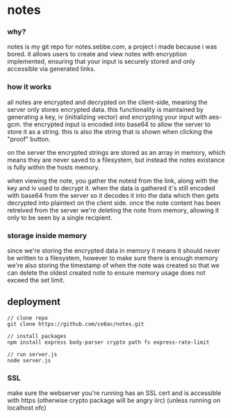 # notes

### why?
notes is my git repo for notes.sebbe.com, a project i made because i was bored.
it allows users to create and view notes with encryption implemented, ensuring that your input is securely stored and only accessible via generated links.

### how it works
all notes are encrypted and decrypted on the client-side, meaning the server only stores encrypted data.
this functionality is maintained by generating a key, iv (initializing vector) and encrypting your input with aes-gcm.
the encrypted input is encoded into base64 to allow the server to store it as a string. this is also the string that is shown when clicking the "proof" button.

on the server the encrypted strings are stored as an array in memory, which means they are never saved to a filesystem, but instead the notes existance is fully within the hosts memory.

when viewing the note, you gather the noteid from the link, along with the key and iv used to decrypt it.
when the data is gathered it's still encoded with base64 from the server so it decodes it into the data which then gets decrypted into plaintext on the client side.
once the note content has been retreived from the server we're deleting the note from memory, allowing it only to be seen by a single recipient.

### storage inside memory
since we're storing the encrypted data in memory it means it should never be written to a filesystem, however to make sure there is enough memory we're also storing the timestamp of when the note was created so that we can delete the oldest created note to ensure memory usage does not exceed the set limit.

## deployment
```
// clone repo
git clone https://github.com/ce6ac/notes.git

// install packages
npm install express body-parser crypto path fs express-rate-limit

// run server.js
node server.js
```

### SSL
make sure the webserver you're running has an SSL cert and is accessible with https (otherwise crypto package will be angry iirc) (unless running on localhost ofc)



